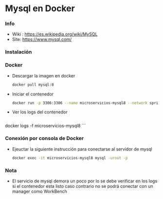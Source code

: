 #  Mysql en Docker

### Info
- Wiki : https://es.wikipedia.org/wiki/MySQL
- Site: https://www.mysql.com/

### Instalación
### Docker
- Descargar la imagen en docker
    ```sh
    docker pull mysql:8
    ```
- Iniciar el contenedor    
    ```sh
    docker run -p 3306:3306 --name microservicios-mysql8 --network springcloud -e MYSQL_ROOT_PASSWORD=sasa -e MYSQL_DATABASE=db_springboot_cloud -d mysql:8
    ```
- Ver los logs del contenedor 
    ```sh
docker logs -f microservicios-mysql8
    ```

### Conexión por consola de Docker
- Ejeuctar la siguiente instrucción para conectarse al servidor de mysql
    ```sh
    docker exec -it microservicios-mysql8 mysql -uroot -p
    ```
### Nota
- El servicio de mysql demora un poco por lo se debe verificar en los logs si el contenedor esta listo caso contrario no se podrá conectar con un manager como WorkBench